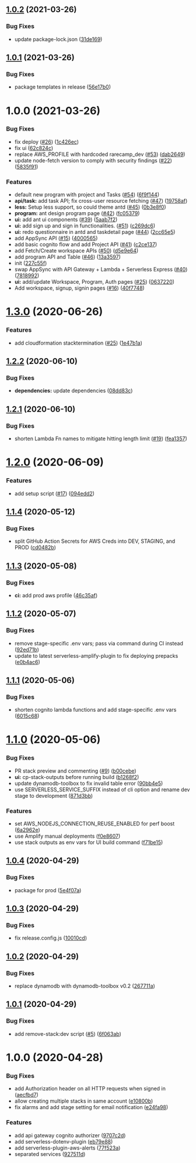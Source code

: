 ## [1.0.2](https://github.com/RareCamp/RareCamp/compare/v1.0.1...v1.0.2) (2021-03-26)


### Bug Fixes

* update package-lock.json ([31de169](https://github.com/RareCamp/RareCamp/commit/31de1696d29343b35785cfdf811f9305f81d4157))

## [1.0.1](https://github.com/RareCamp/RareCamp/compare/v1.0.0...v1.0.1) (2021-03-26)


### Bug Fixes

* package templates in release ([56e17b0](https://github.com/RareCamp/RareCamp/commit/56e17b0ddc87f32eea6c56ce090020917b43e752))

# 1.0.0 (2021-03-26)


### Bug Fixes

* fix deploy ([#26](https://github.com/RareCamp/RareCamp/issues/26)) ([1c426ec](https://github.com/RareCamp/RareCamp/commit/1c426ece6521b6fc41b03c65debc4be85bedd123))
* fix ui ([62c824c](https://github.com/RareCamp/RareCamp/commit/62c824c3b16688542be6b120551a58afd77ec1f1))
* replace AWS_PROFILE with hardcoded rarecamp_dev ([#53](https://github.com/RareCamp/RareCamp/issues/53)) ([dab2649](https://github.com/RareCamp/RareCamp/commit/dab26491fe1323fb35288080dd67d3b3875da67f))
* update node-fetch version to comply with security findings ([#22](https://github.com/RareCamp/RareCamp/issues/22)) ([5835f91](https://github.com/RareCamp/RareCamp/commit/5835f9190d46ea43edcbff4903e82c300d2dc720))


### Features

* default new program with project and Tasks ([#54](https://github.com/RareCamp/RareCamp/issues/54)) ([6f9f144](https://github.com/RareCamp/RareCamp/commit/6f9f144fefc23ae4e9337716555ec7b37939f2d8))
* **api/task:** add task API; fix cross-user resource fetching ([#47](https://github.com/RareCamp/RareCamp/issues/47)) ([19758af](https://github.com/RareCamp/RareCamp/commit/19758af57e9c43069200418e55a7c986174c8c6c))
* **less:** Setup less support, so could theme antd ([#45](https://github.com/RareCamp/RareCamp/issues/45)) ([0b3e8f0](https://github.com/RareCamp/RareCamp/commit/0b3e8f058f6654bee06e27589dc18444c8f43ce3))
* **program:** ant design program page ([#42](https://github.com/RareCamp/RareCamp/issues/42)) ([fc05379](https://github.com/RareCamp/RareCamp/commit/fc053792681a3a2b6c89f48a97ee3836c6abe0b2))
* **ui:** add ant ui components ([#39](https://github.com/RareCamp/RareCamp/issues/39)) ([5aab7f2](https://github.com/RareCamp/RareCamp/commit/5aab7f2f0fad29ee04fa1f24dffdeadffeecc217))
* **ui:** add sign up and sign in functionalities. ([#51](https://github.com/RareCamp/RareCamp/issues/51)) ([c269dc6](https://github.com/RareCamp/RareCamp/commit/c269dc68f154babf0d1f0c4de318383db3b89ddd))
* **ui:** redo questionnaire in antd and taskdetail page ([#44](https://github.com/RareCamp/RareCamp/issues/44)) ([2cc65e5](https://github.com/RareCamp/RareCamp/commit/2cc65e5e99bf35f501988fe5b044e0d66ec261ed))
* add AppSync API ([#15](https://github.com/RareCamp/RareCamp/issues/15)) ([4000565](https://github.com/RareCamp/RareCamp/commit/4000565078a557372c3f465186589b9dd787cada))
* add basic cognito flow and add Project API ([#41](https://github.com/RareCamp/RareCamp/issues/41)) ([c2ce137](https://github.com/RareCamp/RareCamp/commit/c2ce137b968435d2ce5566e80fb3e1297868b0ef))
* add Fetch/Create workspace APIs ([#50](https://github.com/RareCamp/RareCamp/issues/50)) ([d5e9e64](https://github.com/RareCamp/RareCamp/commit/d5e9e646720c4247088580062f10231089c08ee7))
* add program API and Table ([#46](https://github.com/RareCamp/RareCamp/issues/46)) ([13a3597](https://github.com/RareCamp/RareCamp/commit/13a35976b02aa3e359b7b6dd8a86df9dec5c362b))
* init ([227c55f](https://github.com/RareCamp/RareCamp/commit/227c55fc2f0ab9580ee63c0a04a6afd865b9aaa3))
* swap AppSync with API Gateway + Lambda + Serverless Express ([#40](https://github.com/RareCamp/RareCamp/issues/40)) ([7818992](https://github.com/RareCamp/RareCamp/commit/781899249c7067b74bfc2bbf1758f425e6ae0998))
* **ui:** add/update Workspace, Program, Auth pages ([#25](https://github.com/RareCamp/RareCamp/issues/25)) ([0637220](https://github.com/RareCamp/RareCamp/commit/0637220e4c83e6ab0cc45e92cb58ca8bd4b62b75))
* Add workspace, signup, signin pages ([#16](https://github.com/RareCamp/RareCamp/issues/16)) ([40f7748](https://github.com/RareCamp/RareCamp/commit/40f77487c785117369af21cab3b41ea59e570e6b))

# [1.3.0](https://github.com/wizeline/serverless-fullstack/compare/v1.2.2...v1.3.0) (2020-06-26)


### Features

* add cloudformation stacktermination ([#25](https://github.com/wizeline/serverless-fullstack/issues/25)) ([1e47b1a](https://github.com/wizeline/serverless-fullstack/commit/1e47b1a63e68c883f3c24fb49cad4d478f8472f9))

## [1.2.2](https://github.com/wizeline/serverless-fullstack/compare/v1.2.1...v1.2.2) (2020-06-10)


### Bug Fixes

* **dependencies:** update dependencies ([08dd83c](https://github.com/wizeline/serverless-fullstack/commit/08dd83c9d92ed092fe2ce71615bcaf585f5a0694))

## [1.2.1](https://github.com/wizeline/serverless-fullstack/compare/v1.2.0...v1.2.1) (2020-06-10)


### Bug Fixes

* shorten Lambda Fn names to mitigate hitting length limit ([#19](https://github.com/wizeline/serverless-fullstack/issues/19)) ([fea1357](https://github.com/wizeline/serverless-fullstack/commit/fea1357e933c429c96bc6e1364da37cfac95811b))

# [1.2.0](https://github.com/wizeline/serverless-fullstack/compare/v1.1.4...v1.2.0) (2020-06-09)


### Features

* add setup script ([#17](https://github.com/wizeline/serverless-fullstack/issues/17)) ([094edd2](https://github.com/wizeline/serverless-fullstack/commit/094edd2e2223546529a56c2facc1deea87bc5169))

## [1.1.4](https://github.com/wizeline/serverless-fullstack/compare/v1.1.3...v1.1.4) (2020-05-12)


### Bug Fixes

* split GitHub Action Secrets for AWS Creds into DEV, STAGING, and PROD ([cd0482b](https://github.com/wizeline/serverless-fullstack/commit/cd0482b54fbcb554774529f0280c66079f212d87))

## [1.1.3](https://github.com/wizeline/serverless-fullstack/compare/v1.1.2...v1.1.3) (2020-05-08)


### Bug Fixes

* **ci:** add prod aws profile ([46c35af](https://github.com/wizeline/serverless-fullstack/commit/46c35affb437ca0849f643bec958f9a84ed47b4c))

## [1.1.2](https://github.com/wizeline/serverless-fullstack/compare/v1.1.1...v1.1.2) (2020-05-07)


### Bug Fixes

* remove stage-specific .env vars; pass via command during CI instead ([92ed71b](https://github.com/wizeline/serverless-fullstack/commit/92ed71b116f77eb7d8dd828ca61b8c9326953fa2))
* update to latest serverless-amplify-plugin to fix deploying prepacks ([e0b4ac6](https://github.com/wizeline/serverless-fullstack/commit/e0b4ac6037f88a69fb5fb318db18df1bf6f71736))

## [1.1.1](https://github.com/wizeline/serverless-fullstack/compare/v1.1.0...v1.1.1) (2020-05-06)


### Bug Fixes

* shorten cognito lambda functions and add stage-specific .env vars ([6015c68](https://github.com/wizeline/serverless-fullstack/commit/6015c6823bfa1ec33911276a560e185507f9c563))

# [1.1.0](https://github.com/wizeline/serverless-fullstack/compare/v1.0.4...v1.1.0) (2020-05-06)


### Bug Fixes

* PR stack preview and commenting ([#9](https://github.com/wizeline/serverless-fullstack/issues/9)) ([b00cebe](https://github.com/wizeline/serverless-fullstack/commit/b00cebe879fd080ed2ef489e32aa97cc4f4b0aee))
* **ui:** cp-stack-outputs before running build ([b1268f2](https://github.com/wizeline/serverless-fullstack/commit/b1268f2e43335d2caa726914c3e4969d535f4973))
* update dynamodb-toolbox to fix invalid table error ([90bb4e5](https://github.com/wizeline/serverless-fullstack/commit/90bb4e5fd0089495fb95a8169b7b866aa0cc4fe6))
* use SERVERLESS_SERVICE_SUFFIX instead of cli option and rename dev stage to development ([871d3bb](https://github.com/wizeline/serverless-fullstack/commit/871d3bb575370bc3dd32ec3ed4952cb03079cfcd))


### Features

* set AWS_NODEJS_CONNECTION_REUSE_ENABLED for perf boost ([6a2962e](https://github.com/wizeline/serverless-fullstack/commit/6a2962e58c63433a4b6f56bbaeaa7731e4d74ea2))
* use Amplify manual deployments ([f0e8607](https://github.com/wizeline/serverless-fullstack/commit/f0e8607321f4bb8eda672af838c235decbab84fb))
* use stack outputs as env vars for UI build command ([f71be15](https://github.com/wizeline/serverless-fullstack/commit/f71be1508356eab4f3acb42cbcbd4ac883c76e26))

## [1.0.4](https://github.com/wizeline/serverless-nodejs-fullstack/compare/v1.0.3...v1.0.4) (2020-04-29)


### Bug Fixes

* package for prod ([5e4f07a](https://github.com/wizeline/serverless-nodejs-fullstack/commit/5e4f07a8fdc28b27638410d3b45b46c1ea90163e))

## [1.0.3](https://github.com/wizeline/serverless-nodejs-fullstack/compare/v1.0.2...v1.0.3) (2020-04-29)


### Bug Fixes

* fix release.config.js ([10010cd](https://github.com/wizeline/serverless-nodejs-fullstack/commit/10010cd90ceb05ca55b2294f993f1283bd680450))

## [1.0.2](https://github.com/wizeline/serverless-nodejs-fullstack/compare/v1.0.1...v1.0.2) (2020-04-29)


### Bug Fixes

* replace dynamodb with dynamodb-toolbox v0.2 ([267711a](https://github.com/wizeline/serverless-nodejs-fullstack/commit/267711a5c28eb1ebb4007d6e9c3b74140cc0c20f))

## [1.0.1](https://github.com/wizeline/serverless-nodejs-fullstack/compare/v1.0.0...v1.0.1) (2020-04-29)


### Bug Fixes

* add remove-stack:dev script ([#5](https://github.com/wizeline/serverless-nodejs-fullstack/issues/5)) ([6f063ab](https://github.com/wizeline/serverless-nodejs-fullstack/commit/6f063ab6afd86ec11e89b2ae7db740449c20dbcf))

# 1.0.0 (2020-04-28)


### Bug Fixes

* add Authorization header on all HTTP requests when signed in ([aecfbd7](https://github.com/wizeline/serverless-nodejs-fullstack/commit/aecfbd7a8aba1a971914f08df5172b0945108d98))
* allow creating multiple stacks in same account ([e10800b](https://github.com/wizeline/serverless-nodejs-fullstack/commit/e10800be92b1ac12c3da0651a1b3ad754a49a843))
* fix alarms and add stage setting for email notification ([e24fa98](https://github.com/wizeline/serverless-nodejs-fullstack/commit/e24fa98131c272d6119a59f88a28fb275fa49970))


### Features

* add api gateway cognito authorizer ([9707c2d](https://github.com/wizeline/serverless-nodejs-fullstack/commit/9707c2d90fbaceb5eb4d6957d940fe6a35670313))
* add serverless-dotenv-plugin ([eb79e88](https://github.com/wizeline/serverless-nodejs-fullstack/commit/eb79e8865386a1c61bda63a7e2a41f69ef2a60f7))
* add serverless-plugin-aws-alerts ([77f523a](https://github.com/wizeline/serverless-nodejs-fullstack/commit/77f523a78bfd3ad7e6a9d4ee69f17d813813756a))
* separated services ([927511d](https://github.com/wizeline/serverless-nodejs-fullstack/commit/927511dfeb1970f4f5962002a66e64347c1edfdd))
